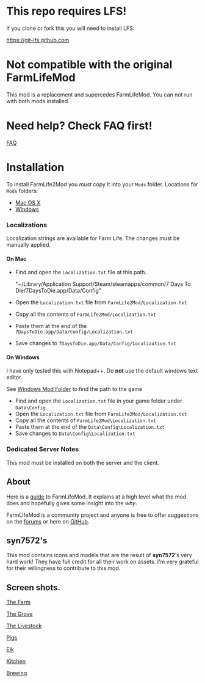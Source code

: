 # This repo requires LFS!

If you clone or fork this you will need to install LFS:

https://git-lfs.github.com
 
# Not compatible with the original FarmLifeMod

This mod is a replacement and supercedes FarmLifeMod. You can not run with both mods installed. 

# Need help? Check FAQ first!

[FAQ](https://github.com/stasis78/FarmLife2Mod/blob/master/FAQs.md)

# Installation

To install FarmLife2Mod you *must* copy it into your `Mods` folder. Locations for `Mods` folders:

- [Mac OS X](https://7daystodie.com/forums/showthread.php?101570-modlets-on-Mac)
- [Windows](https://7daystodie.gamepedia.com/How_to_Install_Modlets)

### Localizations

Localization strings are available for Farm Life. The changes must be manually applied.

#### On Mac

- Find and open the `Localization.txt` file at this path.

    "~/Library/Application Support/Steam/steamapps/common/7 Days To Die/7DaysToDie.app/Data/Config"
    
- Open the `Localization.txt` file from `FarmLife2Mod/Localization.txt`
- Copy all the contents of `FarmLife2Mod/Localization.txt`
- Paste them at the end of the `7DaysToDie.app/Data/Config/Localization.txt`
- Save changes to `7DaysToDie.app/Data/Config/Localization.txt`


#### On Windows

I have only tested this with Notepad++. Do **not** use the default windows text editor.

See [Windows Mod Folder](https://7daystodie.gamepedia.com/How_to_Install_Modlets) to find the path to the game

- Find and open the `Localization.txt` file in your game folder under `Data\Config`
- Open the `Localization.txt` file from `FarmLife2Mod/Localization.txt`
- Copy all the contents of `FarmLife2Mod\Localization.txt`
- Paste them at the end of the `Data\Config\Localization.txt`
- Save changes to `Data\Config\Localization.txt`


### Dedicated Server Notes

This mod must be installed on both the server and the client.


## About

Here is a [guide](https://github.com/stasis78/FarmLife2Mod/blob/master/FarmLifeMod.md) to FarmLifeMod. It explains at a high level what the mod does and hopefully gives some insight into the *why*.

FarmLifeMod is a community project and anyone is free to offer suggestions on the [forums](https://7daystodie.com/forums/showthread.php?111581-Farm-Life-v2) or here on [GitHub](https://github.com/stasis78/FarmLife2Mod/issues).

## syn7572's

This mod contains icons and models that are the result of **syn7572**'s very hard work! They have full credit for all their work on assets. I'm very grateful for their willingness to contribute to this mod.

## Screen shots.

[The Farm](https://drive.google.com/file/d/1lN027djZiscSnSOuCTJoDCvDI_2llFxM/view?usp=sharing)

[The Grove](https://drive.google.com/file/d/145SUfY5RxpymVXxiTxmZX0OPUpXSXNdk/view?usp=sharing)

[The Livestock](https://drive.google.com/file/d/1gj4b44namu-S85KMYd2ITd1eZCoQYaej/view?usp=sharing)

[Pigs](https://drive.google.com/file/d/1TKhTuZncOzPsSr6kPpUOMa0JbJ1mwlmB/view?usp=sharing)

[Elk](https://drive.google.com/file/d/10oxLYsd-2QhafIrS84lOoKW6HSRhd27c/view?usp=sharing)

[Kitchen](https://drive.google.com/file/d/15aWlZG_LPG_eG5yERVekNF5K3V1jR-a5/view?usp=sharing)

[Brewing](https://drive.google.com/file/d/1kdN4Vdh12GmNVcfribBdOXVi2FNbSMsO/view?usp=sharing)
